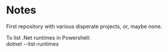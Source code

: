 # Notes
First repository with various disperate projects, or, maybe none.

To list .Net runtimes in Powershell:  
dotnet --list-runtimes
